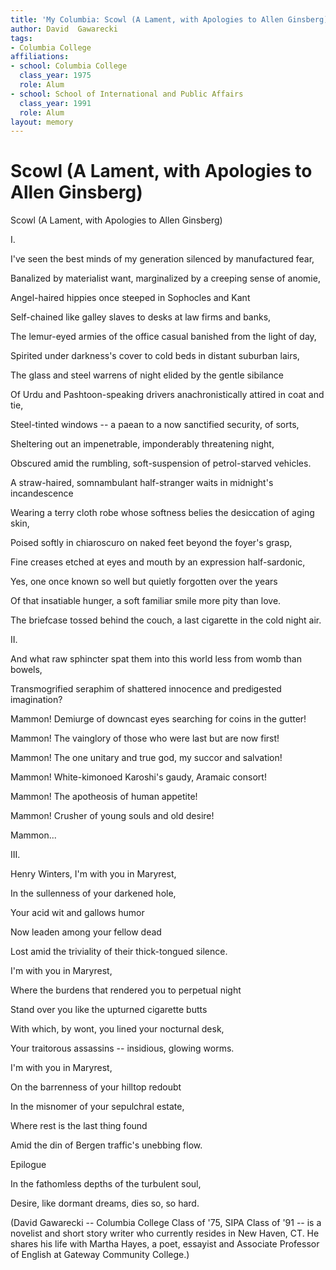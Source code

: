 ```yaml
---
title: 'My Columbia: Scowl (A Lament, with Apologies to Allen Ginsberg)'
author: David  Gawarecki
tags:
- Columbia College
affiliations:
- school: Columbia College
  class_year: 1975
  role: Alum
- school: School of International and Public Affairs
  class_year: 1991
  role: Alum
layout: memory
---
```


# Scowl (A Lament, with Apologies to Allen Ginsberg)

Scowl (A Lament, with Apologies to Allen Ginsberg)

I.

I've seen the best minds of my generation silenced by manufactured fear,

Banalized by materialist want, marginalized by a creeping sense of anomie,

Angel-haired hippies once steeped in Sophocles and Kant

Self-chained like galley slaves to desks at law firms and banks,

The lemur-eyed armies of the office casual banished from the light of day,

Spirited under darkness's cover to cold beds in distant suburban lairs,

The glass and steel warrens of night elided by the gentle sibilance

Of Urdu and Pashtoon-speaking drivers anachronistically attired in coat and tie,

Steel-tinted windows -- a paean to a now sanctified security, of sorts,

Sheltering out an impenetrable, imponderably threatening night,

Obscured amid the rumbling, soft-suspension of petrol-starved vehicles.

A straw-haired, somnambulant half-stranger waits in midnight's incandescence

Wearing a terry cloth robe whose softness belies the desiccation of aging skin,

Poised softly in chiaroscuro on naked feet beyond the foyer's grasp,

Fine creases etched at eyes and mouth by an expression half-sardonic,

Yes, one once known so well but quietly forgotten over the years

Of that insatiable hunger, a soft familiar smile more pity than love.

The briefcase tossed behind the couch, a last cigarette in the cold night air.

II.

And what raw sphincter spat them into this world less from womb than bowels,

Transmogrified seraphim of shattered innocence and predigested imagination?

Mammon!  Demiurge of downcast eyes searching for coins in the gutter!

Mammon!  The vainglory of those who were last but are now first!

Mammon!  The one unitary and true god, my succor and salvation!

Mammon!  White-kimonoed Karoshi's gaudy, Aramaic consort!

Mammon!  The apotheosis of human appetite!

Mammon!  Crusher of young souls and old desire!

Mammon...

III.

Henry Winters, I'm with you in Maryrest,

In the sullenness of your darkened hole,

Your acid wit and gallows humor

Now leaden among your fellow dead

Lost amid the triviality of their thick-tongued silence.

I'm with you in Maryrest,

Where the burdens that rendered you to perpetual night

Stand over you like the upturned cigarette butts

With which, by wont, you lined your nocturnal desk,

Your traitorous assassins -- insidious, glowing worms.

I'm with you in Maryrest,

On the barrenness of your hilltop redoubt

In the misnomer of your sepulchral estate,

Where rest is the last thing found

Amid the din of Bergen traffic's unebbing flow.

Epilogue

In the fathomless depths of the turbulent soul,

Desire, like dormant dreams, dies so, so hard.

(David Gawarecki -- Columbia College Class of '75, SIPA Class of '91 -- is a novelist and short story writer who currently resides in New Haven, CT.  He shares his life with Martha Hayes, a poet, essayist and Associate Professor of English at Gateway Community College.)
